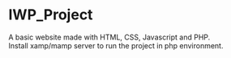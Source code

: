 # IWP_Project
A basic website made with HTML, CSS, Javascript and PHP. <br>
Install xamp/mamp server to run the project in php environment.

